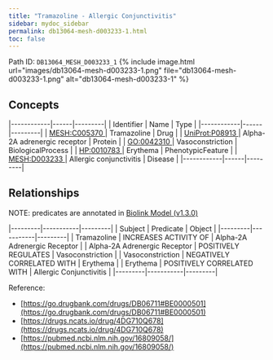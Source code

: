 ```yaml
---
title: "Tramazoline - Allergic Conjunctivitis"
sidebar: mydoc_sidebar
permalink: db13064-mesh-d003233-1.html
toc: false 
---
```



Path ID: `DB13064_MESH_D003233_1`
{% include image.html url="images/db13064-mesh-d003233-1.png" file="db13064-mesh-d003233-1.png" alt="db13064-mesh-d003233-1" %}

## Concepts

|------------|------|---------|
| Identifier | Name | Type    |
|------------|------|---------|
| <a href="https://identifiers.org/MESH:C005370">MESH:C005370 </a> | Tramazoline | Drug |
| <a href="https://identifiers.org/UniProt:P08913">UniProt:P08913 </a> | Alpha-2A adrenergic receptor | Protein |
| <a href="https://identifiers.org/GO:0042310">GO:0042310 </a> | Vasoconstriction | BiologicalProcess |
| <a href="https://identifiers.org/HP:0010783">HP:0010783 </a> | Erythema | PhenotypicFeature |
| <a href="https://identifiers.org/MESH:D003233">MESH:D003233 </a> | Allergic conjunctivitis | Disease |
|------------|------|---------|

## Relationships


NOTE: predicates are annotated in <a href="https://github.com/biolink/biolink-model/releases/tag/v1.3.0">Biolink Model (v1.3.0)</a>

|---------|-----------|---------|
| Subject | Predicate | Object  |
|---------|-----------|---------|
| Tramazoline | INCREASES ACTIVITY OF | Alpha-2A Adrenergic Receptor |
| Alpha-2A Adrenergic Receptor | POSITIVELY REGULATES | Vasoconstriction |
| Vasoconstriction | NEGATIVELY CORRELATED WITH | Erythema |
| Erythema | POSITIVELY CORRELATED WITH | Allergic Conjunctivitis |
|---------|-----------|---------|

Reference: 
  - [https://go.drugbank.com/drugs/DB06711#BE0000501](https://go.drugbank.com/drugs/DB06711#BE0000501)
  - [https://drugs.ncats.io/drug/4DG710Q678](https://drugs.ncats.io/drug/4DG710Q678)
  - [https://pubmed.ncbi.nlm.nih.gov/16809058/](https://pubmed.ncbi.nlm.nih.gov/16809058/)
